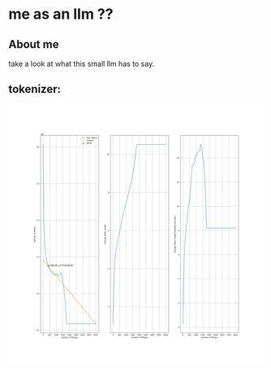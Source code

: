 # me as an llm ??

## About me
take a look at what this small llm has to say.

## tokenizer:

![BPE_diff.png](BPE_diff.png)



